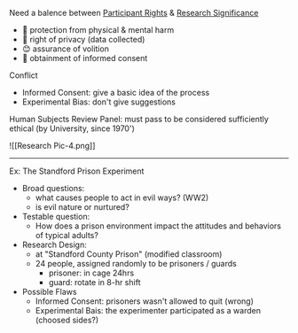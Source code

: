 Need a balence between <u>Participant Rights</u> & <u>Research Significance</u>
- 💉 protection from physical & mental harm
- 🔑 right of privacy (data collected)
- 😊 assurance of volition
- 📃 obtainment of informed consent

Conflict
- Informed Consent:   give a basic idea of the process
- Experimental Bias:  don't give suggestions

Human Subjects Review Panel: 
	must pass to be considered sufficiently ethical (by University, since 1970')

![[Research Pic-4.png]]

---


Ex: The Standford Prison Experiment
- Broad questions:
	- what causes people to act in evil ways? (WW2)
	- is evil nature or nurtured?
- Testable question:
	- How does a prison environment impact the attitudes and behaviors of typical adults?
- Research Design:
	- at "Standford County Prison" (modified classroom)
	- 24 people, assigned randomly to be prisoners / guards
		- prisoner: in cage 24hrs
		- guard: rotate in 8-hr shift
- Possible Flaws
	- Informed Consent: 
	    prisoners wasn't allowed to quit (wrong)
	- Experimental Bais:
	    the experimenter participated as a warden (choosed sides?)